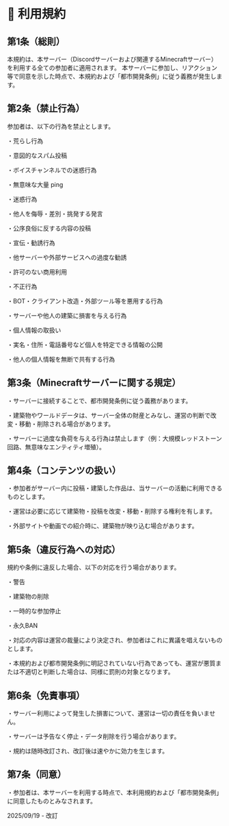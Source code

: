 # 📜 利用規約
## 第1条（総則）
本規約は、本サーバー（Discordサーバーおよび関連するMinecraftサーバー）を利用する全ての参加者に適用されます。
本サーバーに参加し、リアクション等で同意を示した時点で、本規約および「都市開発条例」に従う義務が発生します。

## 第2条（禁止行為）
参加者は、以下の行為を禁止とします。

・荒らし行為

・意図的なスパム投稿

・ボイスチャンネルでの迷惑行為

・無意味な大量 ping

・迷惑行為

・他人を侮辱・差別・挑発する発言

・公序良俗に反する内容の投稿

・宣伝・勧誘行為

・他サーバーや外部サービスへの過度な勧誘

・許可のない商用利用

・不正行為

・BOT・クライアント改造・外部ツール等を悪用する行為

・サーバーや他人の建築に損害を与える行為

・個人情報の取扱い

・実名・住所・電話番号など個人を特定できる情報の公開

・他人の個人情報を無断で共有する行為

## 第3条（Minecraftサーバーに関する規定）
・サーバーに接続することで、都市開発条例に従う義務があります。

・建築物やワールドデータは、サーバー全体の財産とみなし、運営の判断で改変・移動・削除される場合があります。

・サーバーに過度な負荷を与える行為は禁止します（例：大規模レッドストーン回路、無意味なエンティティ増殖）。

## 第4条（コンテンツの扱い）
・参加者がサーバー内に投稿・建築した作品は、当サーバーの活動に利用できるものとします。

・運営は必要に応じて建築物・投稿を改変・移動・削除する権利を有します。

・外部サイトや動画での紹介時に、建築物が映り込む場合があります。

## 第5条（違反行為への対応）

規約や条例に違反した場合、以下の対応を行う場合があります。

・警告

・建築物の削除

・一時的な参加停止

・永久BAN

・対応の内容は運営の裁量により決定され、参加者はこれに異議を唱えないものとします。

・本規約および都市開発条例に明記されていない行為であっても、運営が悪質または不適切と判断した場合は、同様に罰則の対象となります。

## 第6条（免責事項）
・サーバー利用によって発生した損害について、運営は一切の責任を負いません。

・サーバーは予告なく停止・データ削除を行う場合があります。

・規約は随時改訂され、改訂後は速やかに効力を生じます。

## 第7条（同意）
・参加者は、本サーバーを利用する時点で、本利用規約および「都市開発条例」に同意したものとみなされます。

2025/09/19  - 改訂 